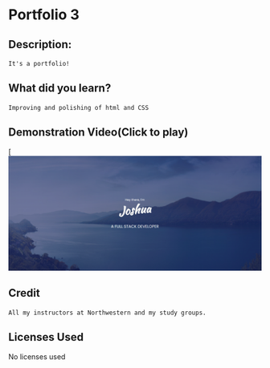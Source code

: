 # Portfolio 3
## Description:
    It's a portfolio!
## What did you learn?
    Improving and polishing of html and CSS

## Demonstration Video(Click to play)
[![ScreenShot](https://raw.githubusercontent.com/IIMacGyverII/Portfolio3/main/Assets/img/screenshot.png)
## Credit
    All my instructors at Northwestern and my study groups.
## Licenses Used
No licenses used

